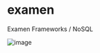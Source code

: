 # examen
Examen Frameworks / NoSQL

![image](https://user-images.githubusercontent.com/78703691/150645722-84abc805-fff2-4087-9127-082482d8857d.png)
